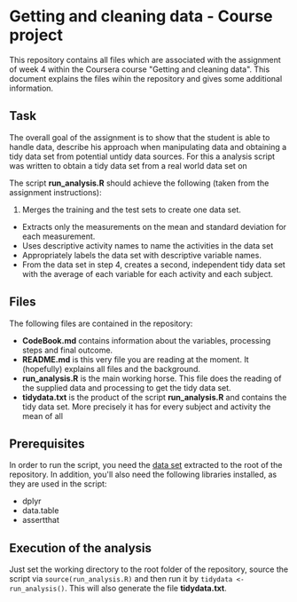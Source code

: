 # Getting and cleaning data - Course project
This repository contains all files which are associated with the assignment of
week 4 within the Coursera course "Getting and cleaning data".
This document explains the files wihin the repository and gives some additional
information.


## Task
The overall goal of the assignment is to show that the student is able to handle data, describe his approach when manipulating data and obtaining a tidy data set from potential untidy data sources. For this a analysis script was written to obtain a tidy data set from a real world data set on 

The script **run_analysis.R** should achieve the following (taken from the assignment instructions):

1. Merges the training and the test sets to create one data set.
* Extracts only the measurements on the mean and standard deviation for each measurement.
* Uses descriptive activity names to name the activities in the data set
* Appropriately labels the data set with descriptive variable names.
* From the data set in step 4, creates a second, independent tidy data set with the average of each variable for each activity and each subject.



## Files
The following files are contained in the repository:

* **CodeBook.md** contains information about the variables, processing steps and final outcome.
* **README.md** is this very file you are reading at the moment. It (hopefully) explains all files and the background.
* **run_analysis.R** is the main working horse. This file does the reading of the supplied data and processing to get the tidy data set.
* **tidydata.txt** is the product of the script **run_analysis.R** and contains the tidy data set. More precisely it has for every subject and activity the mean of all 


## Prerequisites
In order to run the script, you need the [data set](https://d396qusza40orc.cloudfront.net/getdata%2Fprojectfiles%2FUCI%20HAR%20Dataset.zip) extracted to the root of the repository. In addition, you'll also need the following libraries installed, as they are used in the script:

* dplyr
* data.table
* assertthat


## Execution of the analysis
Just set the working directory to the root folder of the repository, source the script via `source(run_analysis.R)` and then run it by `tidydata <- run_analysis()`. This will also generate the file **tidydata.txt**.